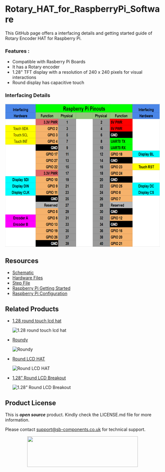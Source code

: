 # Rotary_HAT_for_RaspberryPi_Software
<!--
<img src = "https://github.com/sbcshop/Rotary_Pico-W_Powered_Software/blob/main/images/pico.png" width="648" height="432">
-->

This GitHub page offers a interfacing details and getting started guide of Rotary Encoder HAT for Raspberry Pi.

### Features : 
- Compatible with Rasberry Pi Boards
- It has a Rotary encoder
- 1.28" TFT display with a resolution of 240 x 240 pixels for visual interactions
- Round display has capacitive touch


### Interfacing Details
<img src = "https://github.com/sbcshop/Rotary_HAT_for_RaspberryPi_Software/blob/main/images/Rotary_HAT_Interfacing.png" width="693" height="468">

<!--
### 1. Setup Raspberry Pi
  
### 2. 

### Example Codes
   Save whatever example code file you want to try as **main.py** in **Pico W** as shown above [step 3](https://github.com/sbcshop/Rotary_Pico-W_Powered_Software/tree/main?tab=readme-ov-file#3-how-to-move-your-script-on-pico-w-of-rotart-pico-w), also add related lib files with the default name.
   In [example](https://github.com/sbcshop/Rotary_Pico-W_Powered_Software/tree/main/examples) folder you will find demo example script code to test onboard components of Rotary Pico W like 
   - [Library](https://github.com/sbcshop/Rotary_Pico-W_Powered_Software/tree/main/examples/library): before running the code kindly save this library inside Pico W.
   - [Display test, RGB test, SD Card test, and touch test, etc.](https://github.com/sbcshop/Rotary_Pico-W_Powered_Software/tree/main/examples/Demo%20Codes): All demo file
   - [Image display test](https://github.com/sbcshop/Rotary_Pico-W_Powered_Software/tree/main/examples/image%20display): testing image display.

-->

## Resources
  * [Schematic](https://github.com/sbcshop/Rotary_HAT_for_RaspberryPi_Hardware/blob/main/Design%20Data/SCH%20Rotary%20Encoder%20Hat.pdf)
  * [Hardware Files](https://github.com/sbcshop/Rotary_HAT_for_RaspberryPi_Hardware)
  * [Step File](https://github.com/sbcshop/Rotary_HAT_for_RaspberryPi_Hardware/blob/main/Mechanical%20Data/Rotary%20Encoder%20HAT.step)
  * [Raspberry Pi Getting Started](https://projects.raspberrypi.org/en/projects/raspberry-pi-getting-started)
  * [Raspberry Pi Configuration](https://www.raspberrypi.com/documentation/computers/configuration.html)

## Related Products
  * [1.28 round touch lcd hat](https://shop.sb-components.co.uk/products/1-28-round-touch-lcd-hat-for-raspberry-pi?_pos=8&_sid=b964c85bf&_ss=r) 
   
     ![1.28 round touch lcd hat](https://shop.sb-components.co.uk/cdn/shop/files/shopimages_87b6d1ec-2c95-4621-a07f-5937a8d8c090.png?v=1687857703&width=300)   

  * [Roundy](https://shop.sb-components.co.uk/products/roundy?_pos=1&_sid=b964c85bf&_ss=r) 
   
     ![Roundy](https://shop.sb-components.co.uk/cdn/shop/products/roundypi.png?v=1650457581&width=300) 

  * [Round LCD HAT](https://shop.sb-components.co.uk/products/round-lcd-hat-for-raspberry-pi?_pos=2&_sid=b964c85bf&_ss=r) 
   
     ![Round LCD HAT](https://shop.sb-components.co.uk/cdn/shop/products/LCDHATforPi.jpg?v=1619171154&width=300)

  * [1.28” Round LCD Breakout](https://shop.sb-components.co.uk/products/1-28-round-lcd-breakout?_pos=5&_sid=b964c85bf&_ss=r) 
   
     ![1.28” Round LCD Breakout](https://shop.sb-components.co.uk/cdn/shop/products/01_a58fb20c-7cc7-4908-bfca-549b28c721b6.png?v=1677234693&width=300)

 
## Product License

This is ***open source*** product. Kindly check the LICENSE.md file for more information.

Please contact support@sb-components.co.uk for technical support.
<p align="center">
  <img width="360" height="100" src="https://cdn.shopify.com/s/files/1/1217/2104/files/Logo_sb_component_3.png?v=1666086771&width=300">
</p>
